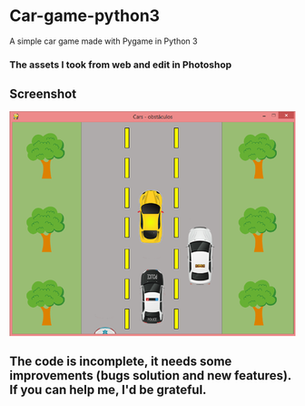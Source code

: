 # Car-game-python3
A simple car game made with Pygame in Python 3

### The assets I took from web and edit in Photoshop

## Screenshot
![screenshot](https://github.com/LeonMarqs/car-game-python3/blob/master/screenshot-car.png)

## The code is incomplete, it needs some improvements (bugs solution and new features). If you can help me, I'd be grateful.

